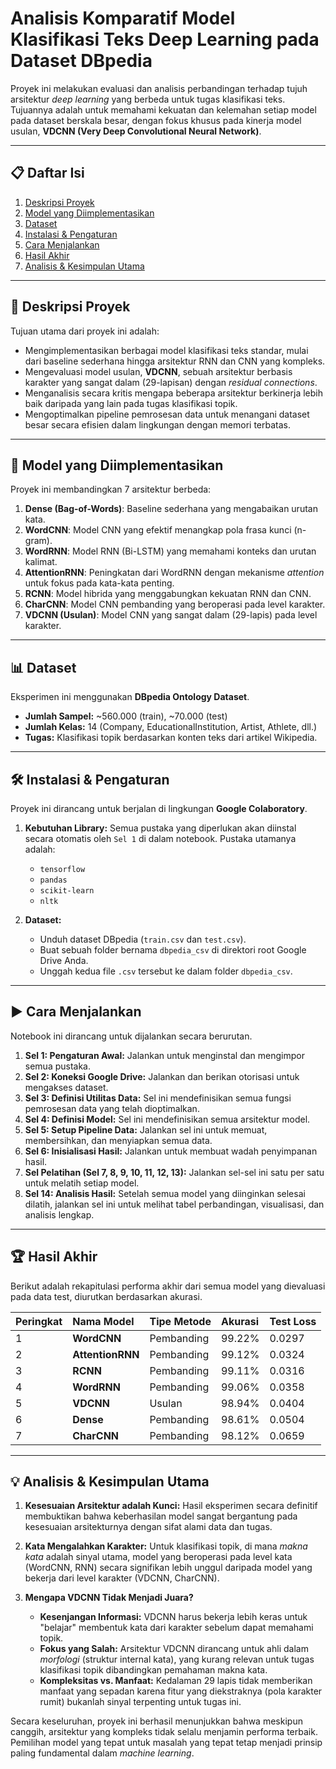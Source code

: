 # Analisis Komparatif Model Klasifikasi Teks Deep Learning pada Dataset DBpedia

Proyek ini melakukan evaluasi dan analisis perbandingan terhadap tujuh arsitektur _deep learning_ yang berbeda untuk tugas klasifikasi teks. Tujuannya adalah untuk memahami kekuatan dan kelemahan setiap model pada dataset berskala besar, dengan fokus khusus pada kinerja model usulan, **VDCNN (Very Deep Convolutional Neural Network)**.

---

## 📋 Daftar Isi

1.  [Deskripsi Proyek](#-deskripsi-proyek)
2.  [Model yang Diimplementasikan](#-model-yang-diimplementasikan)
3.  [Dataset](#-dataset)
4.  [Instalasi & Pengaturan](#-instalasi--pengaturan)
5.  [Cara Menjalankan](#-cara-menjalankan)
6.  [Hasil Akhir](#-hasil-akhir)
7.  [Analisis & Kesimpulan Utama](#-analisis--kesimpulan-utama)

---

## 📝 Deskripsi Proyek

Tujuan utama dari proyek ini adalah:
- Mengimplementasikan berbagai model klasifikasi teks standar, mulai dari baseline sederhana hingga arsitektur RNN dan CNN yang kompleks.
- Mengevaluasi model usulan, **VDCNN**, sebuah arsitektur berbasis karakter yang sangat dalam (29-lapisan) dengan _residual connections_.
- Menganalisis secara kritis mengapa beberapa arsitektur berkinerja lebih baik daripada yang lain pada tugas klasifikasi topik.
- Mengoptimalkan pipeline pemrosesan data untuk menangani dataset besar secara efisien dalam lingkungan dengan memori terbatas.

---

## 🤖 Model yang Diimplementasikan

Proyek ini membandingkan 7 arsitektur berbeda:

1.  **Dense (Bag-of-Words)**: Baseline sederhana yang mengabaikan urutan kata.
2.  **WordCNN**: Model CNN yang efektif menangkap pola frasa kunci (n-gram).
3.  **WordRNN**: Model RNN (Bi-LSTM) yang memahami konteks dan urutan kalimat.
4.  **AttentionRNN**: Peningkatan dari WordRNN dengan mekanisme *attention* untuk fokus pada kata-kata penting.
5.  **RCNN**: Model hibrida yang menggabungkan kekuatan RNN dan CNN.
6.  **CharCNN**: Model CNN pembanding yang beroperasi pada level karakter.
7.  **VDCNN (Usulan)**: Model CNN yang sangat dalam (29-lapis) pada level karakter.

---

## 📊 Dataset

Eksperimen ini menggunakan **DBpedia Ontology Dataset**.
- **Jumlah Sampel:** ~560.000 (train), ~70.000 (test)
- **Jumlah Kelas:** 14 (Company, EducationalInstitution, Artist, Athlete, dll.)
- **Tugas:** Klasifikasi topik berdasarkan konten teks dari artikel Wikipedia.

---

## 🛠️ Instalasi & Pengaturan

Proyek ini dirancang untuk berjalan di lingkungan **Google Colaboratory**.

1.  **Kebutuhan Library:**
    Semua pustaka yang diperlukan akan diinstal secara otomatis oleh `Sel 1` di dalam notebook. Pustaka utamanya adalah:
    - `tensorflow`
    - `pandas`
    - `scikit-learn`
    - `nltk`

2.  **Dataset:**
    - Unduh dataset DBpedia (`train.csv` dan `test.csv`).
    - Buat sebuah folder bernama `dbpedia_csv` di direktori root Google Drive Anda.
    - Unggah kedua file `.csv` tersebut ke dalam folder `dbpedia_csv`.

---

## ▶️ Cara Menjalankan

Notebook ini dirancang untuk dijalankan secara berurutan.

1.  **Sel 1: Pengaturan Awal:** Jalankan untuk menginstal dan mengimpor semua pustaka.
2.  **Sel 2: Koneksi Google Drive:** Jalankan dan berikan otorisasi untuk mengakses dataset.
3.  **Sel 3: Definisi Utilitas Data:** Sel ini mendefinisikan semua fungsi pemrosesan data yang telah dioptimalkan.
4.  **Sel 4: Definisi Model:** Sel ini mendefinisikan semua arsitektur model.
5.  **Sel 5: Setup Pipeline Data:** Jalankan sel ini untuk memuat, membersihkan, dan menyiapkan semua data.
6.  **Sel 6: Inisialisasi Hasil:** Jalankan untuk membuat wadah penyimpanan hasil.
7.  **Sel Pelatihan (Sel 7, 8, 9, 10, 11, 12, 13):** Jalankan sel-sel ini satu per satu untuk melatih setiap model.
8.  **Sel 14: Analisis Hasil:** Setelah semua model yang diinginkan selesai dilatih, jalankan sel ini untuk melihat tabel perbandingan, visualisasi, dan analisis lengkap.

---

## 🏆 Hasil Akhir

Berikut adalah rekapitulasi performa akhir dari semua model yang dievaluasi pada data test, diurutkan berdasarkan akurasi.

| Peringkat | Nama Model      | Tipe Metode | Akurasi | Test Loss |
| :-------- | :-------------- | :---------- | :------ | :-------- |
| 1         | **WordCNN** | Pembanding  | 99.22%  | 0.0297    |
| 2         | **AttentionRNN**| Pembanding  | 99.12%  | 0.0324    |
| 3         | **RCNN** | Pembanding  | 99.11%  | 0.0316    |
| 4         | **WordRNN** | Pembanding  | 99.06%  | 0.0358    |
| 5         | **VDCNN** | Usulan      | 98.94%  | 0.0404    |
| 6         | **Dense** | Pembanding  | 98.61%  | 0.0504    |
| 7         | **CharCNN** | Pembanding  | 98.12%  | 0.0659    |

---

## 💡 Analisis & Kesimpulan Utama

1.  **Kesesuaian Arsitektur adalah Kunci:** Hasil eksperimen secara definitif membuktikan bahwa keberhasilan model sangat bergantung pada kesesuaian arsitekturnya dengan sifat alami data dan tugas.

2.  **Kata Mengalahkan Karakter:** Untuk klasifikasi topik, di mana _makna kata_ adalah sinyal utama, model yang beroperasi pada level kata (WordCNN, RNN) secara signifikan lebih unggul daripada model yang bekerja dari level karakter (VDCNN, CharCNN).

3.  **Mengapa VDCNN Tidak Menjadi Juara?**
    - **Kesenjangan Informasi:** VDCNN harus bekerja lebih keras untuk "belajar" membentuk kata dari karakter sebelum dapat memahami topik.
    - **Fokus yang Salah:** Arsitektur VDCNN dirancang untuk ahli dalam _morfologi_ (struktur internal kata), yang kurang relevan untuk tugas klasifikasi topik dibandingkan pemahaman makna kata.
    - **Kompleksitas vs. Manfaat:** Kedalaman 29 lapis tidak memberikan manfaat yang sepadan karena fitur yang diekstraknya (pola karakter rumit) bukanlah sinyal terpenting untuk tugas ini.

Secara keseluruhan, proyek ini berhasil menunjukkan bahwa meskipun canggih, arsitektur yang kompleks tidak selalu menjamin performa terbaik. Pemilihan model yang tepat untuk masalah yang tepat tetap menjadi prinsip paling fundamental dalam _machine learning_.
